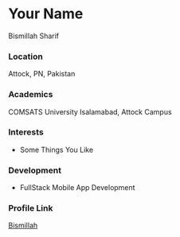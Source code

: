 # Your Name
Bismillah Sharif
### Location

Attock, PN, Pakistan

### Academics

COMSATS University Isalamabad, Attock Campus

### Interests

- Some Things You Like

### Development

- FullStack Mobile App Development

### Profile Link

[Bismillah](https://github.com/bsb-github)